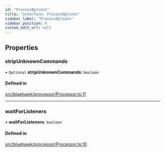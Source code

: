 ```yaml
---
id: "ProcessOptions"
title: "Interface: ProcessOptions"
sidebar_label: "ProcessOptions"
sidebar_position: 0
custom_edit_url: null
---
```


## Properties

### stripUnknownCommands

• `Optional` **stripUnknownCommands**: `boolean`

#### Defined in

[src/bluehawk/processor/Processor.ts:11](https://github.com/mongodben/Bluehawk/blob/b4aa3c0/src/bluehawk/processor/Processor.ts#L11)

___

### waitForListeners

• **waitForListeners**: `boolean`

#### Defined in

[src/bluehawk/processor/Processor.ts:10](https://github.com/mongodben/Bluehawk/blob/b4aa3c0/src/bluehawk/processor/Processor.ts#L10)
